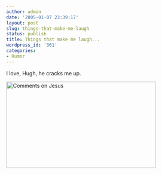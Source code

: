 ```yaml
---
author: admin
date: '2005-01-07 23:39:17'
layout: post
slug: things-that-make-me-laugh
status: publish
title: Things that make me laugh...
wordpress_id: '361'
categories:
- Humor
---
```

<p>I love, Hugh, he cracks me up.</p>
<p>
<img height="231" alt="Comments on Jesus" src="http://www.gapingvoid.com/Moveable_Type/archives/zzzzzz7654139.jpg" width="400" border="0"></p>
